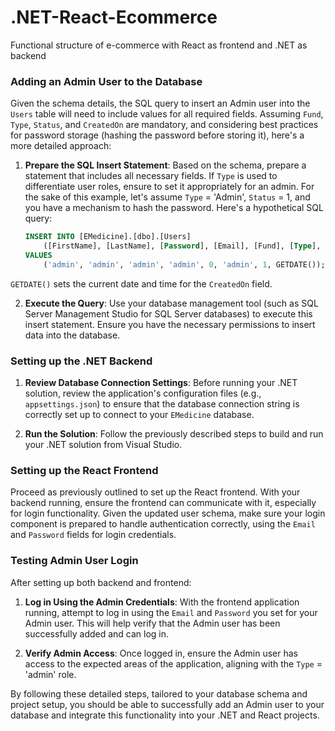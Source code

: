 # .NET-React-Ecommerce
Functional structure of e-commerce with React as frontend and .NET as backend

### Adding an Admin User to the Database

Given the schema details, the SQL query to insert an Admin user into the `Users` table will need to include values for all required fields. Assuming `Fund`, `Type`, `Status`, and `CreatedOn` are mandatory, and considering best practices for password storage (hashing the password before storing it), here's a more detailed approach:

1. **Prepare the SQL Insert Statement**: Based on the schema, prepare a statement that includes all necessary fields. If `Type` is used to differentiate user roles, ensure to set it appropriately for an admin. For the sake of this example, let's assume `Type` = 'Admin', `Status` = 1, and you have a mechanism to hash the password. Here's a hypothetical SQL query:

   ```sql
   INSERT INTO [EMedicine].[dbo].[Users]
       ([FirstName], [LastName], [Password], [Email], [Fund], [Type], [Status], [CreatedOn])
   VALUES
       ('admin', 'admin', 'admin', 'admin', 0, 'admin', 1, GETDATE());
   ```
   
`GETDATE()` sets the current date and time for the `CreatedOn` field.

2. **Execute the Query**: Use your database management tool (such as SQL Server Management Studio for SQL Server databases) to execute this insert statement. Ensure you have the necessary permissions to insert data into the database.

### Setting up the .NET Backend

1. **Review Database Connection Settings**: Before running your .NET solution, review the application's configuration files (e.g., `appsettings.json`) to ensure that the database connection string is correctly set up to connect to your `EMedicine` database.
   
2. **Run the Solution**: Follow the previously described steps to build and run your .NET solution from Visual Studio.

### Setting up the React Frontend

Proceed as previously outlined to set up the React frontend. With your backend running, ensure the frontend can communicate with it, especially for login functionality. Given the updated user schema, make sure your login component is prepared to handle authentication correctly, using the `Email` and `Password` fields for login credentials.

### Testing Admin User Login

After setting up both backend and frontend:

1. **Log in Using the Admin Credentials**: With the frontend application running, attempt to log in using the `Email` and `Password` you set for your Admin user. This will help verify that the Admin user has been successfully added and can log in.

2. **Verify Admin Access**: Once logged in, ensure the Admin user has access to the expected areas of the application, aligning with the `Type` = 'admin' role.

By following these detailed steps, tailored to your database schema and project setup, you should be able to successfully add an Admin user to your database and integrate this functionality into your .NET and React projects.
